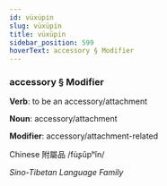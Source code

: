 ```yaml
---
id: vüxüpin
slug: vüxüpin
title: vüxüpin
sidebar_position: 599
hoverText: accessory § Modifier
---
```


### accessory § Modifier

**Verb**: to be an accessory/attachment

**Noun**: accessory/attachment

**Modifier**: accessory/attachment-related

Chinese 附屬品 /fùʂǔpʰǐn/

*Sino-Tibetan Language Family*